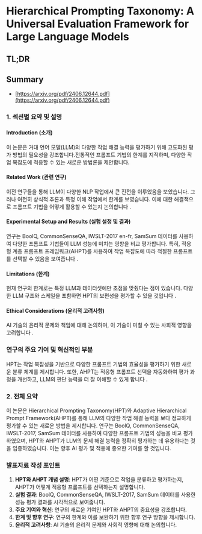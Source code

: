 # Hierarchical Prompting Taxonomy: A Universal Evaluation Framework for Large Language Models
## TL;DR
## Summary
- [https://arxiv.org/pdf/2406.12644.pdf](https://arxiv.org/pdf/2406.12644.pdf)

### 1. 섹션별 요약 및 설명

#### Introduction (소개)
이 논문은 거대 언어 모델(LLM)의 다양한 작업 해결 능력을 평가하기 위해 고도화된 평가 방법의 필요성을 강조합니다.전통적인 프롬프트 기법의 한계를 지적하며, 다양한 작업 복잡도에 적응할 수 있는 새로운 방법론을 제안합니다.

#### Related Work (관련 연구)
이전 연구들을 통해 LLM이 다양한 NLP 작업에서 큰 진전을 이루었음을 보았습니다. 그러나 여전히 상식적 추론과 특정 이해 작업에서 한계를 보였습니다. 이에 대한 해결책으로 프롬프트 기법을 어떻게 활용할 수 있는지 논의합니다  .

#### Experimental Setup and Results (실험 설정 및 결과)
연구는 BoolQ, CommonSenseQA, IWSLT-2017 en-fr, SamSum 데이터를 사용하여 다양한 프롬프트 기법들이 LLM 성능에 미치는 영향을 비교 평가합니다. 특히, 적응형 계층 프롬프트 프레임워크(AHPT)를 사용하여 작업 복잡도에 따라 적절한 프롬프트를 선택할 수 있음을 보여줍니다  .

#### Limitations (한계)
현재 연구의 한계로는 특정 LLM과 데이터셋에만 초점을 맞췄다는 점이 있습니다. 다양한 LLM 구조와 스케일을 포함하면 HPT의 보편성을 평가할 수 있을 것입니다 .

#### Ethical Considerations (윤리적 고려사항)
AI 기술의 윤리적 문제와 책임에 대해 논의하며, 이 기술이 미칠 수 있는 사회적 영향을 고려합니다 .

### 연구의 주요 기여 및 혁신적인 부분
HPT는 작업 복잡성을 기반으로 다양한 프롬프트 기법의 효율성을 평가하기 위한 새로운 분류 체계를 제시합니다. 또한, AHPT는 적응형 프롬프트 선택을 자동화하여 평가 과정을 개선하고, LLM의 판단 능력을 더 잘 이해할 수 있게 합니다  .

### 2. 전체 요약
이 논문은 Hierarchical Prompting Taxonomy(HPT)와 Adaptive Hierarchical Prompt Framework(AHPT)를 통해 LLM의 다양한 작업 해결 능력을 보다 정교하게 평가할 수 있는 새로운 방법을 제시합니다. 연구는 BoolQ, CommonSenseQA, IWSLT-2017, SamSum 데이터를 사용하여 다양한 프롬프트 기법의 성능을 비교 평가하였으며, HPT와 AHPT가 LLM의 문제 해결 능력을 정확히 평가하는 데 유용하다는 것을 입증하였습니다. 이는 향후 AI 평가 및 적용에 중요한 기여를 할 것입니다.

### 발표자료 작성 포인트
1. **HPT와 AHPT 개념 설명**: HPT가 어떤 기준으로 작업을 분류하고 평가하는지, AHPT가 어떻게 적응형 프롬프트를 선택하는지 설명합니다.
2. **실험 결과**: BoolQ, CommonSenseQA, IWSLT-2017, SamSum 데이터를 사용한 성능 평가 결과를 시각적으로 보여줍니다.
3. **주요 기여와 혁신**: 연구의 새로운 기여인 HPT와 AHPT의 중요성을 강조합니다.
4. **한계 및 향후 연구**: 연구의 한계와 이를 보완하기 위한 향후 연구 방향을 제시합니다.
5. **윤리적 고려사항**: AI 기술의 윤리적 문제와 사회적 영향에 대해 논의합니다.